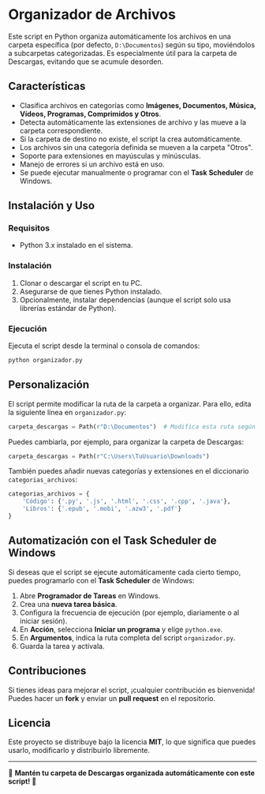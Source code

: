# Organizador de Archivos

Este script en Python organiza automáticamente los archivos en una carpeta específica (por defecto, `D:\Documentos`) según su tipo, moviéndolos a subcarpetas categorizadas. Es especialmente útil para la carpeta de Descargas, evitando que se acumule desorden.

## Características
- Clasifica archivos en categorías como **Imágenes, Documentos, Música, Vídeos, Programas, Comprimidos y Otros**.
- Detecta automáticamente las extensiones de archivo y las mueve a la carpeta correspondiente.
- Si la carpeta de destino no existe, el script la crea automáticamente.
- Los archivos sin una categoría definida se mueven a la carpeta "Otros".
- Soporte para extensiones en mayúsculas y minúsculas.
- Manejo de errores si un archivo está en uso.
- Se puede ejecutar manualmente o programar con el **Task Scheduler** de Windows.

## Instalación y Uso
### Requisitos
- Python 3.x instalado en el sistema.

### Instalación
1. Clonar o descargar el script en tu PC.
2. Asegurarse de que tienes Python instalado.
3. Opcionalmente, instalar dependencias (aunque el script solo usa librerías estándar de Python).

### Ejecución
Ejecuta el script desde la terminal o consola de comandos:

```sh
python organizador.py
```

## Personalización
El script permite modificar la ruta de la carpeta a organizar. Para ello, edita la siguiente línea en `organizador.py`:

```python
carpeta_descargas = Path(r"D:\Documentos")  # Modifica esta ruta según necesites
```

Puedes cambiarla, por ejemplo, para organizar la carpeta de Descargas:

```python
carpeta_descargas = Path(r"C:\Users\TuUsuario\Downloads")
```

También puedes añadir nuevas categorías y extensiones en el diccionario `categorias_archivos`:

```python
categorias_archivos = {
    'Código': {'.py', '.js', '.html', '.css', '.cpp', '.java'},
    'Libros': {'.epub', '.mobi', '.azw3', '.pdf'}
}
```

## Automatización con el Task Scheduler de Windows
Si deseas que el script se ejecute automáticamente cada cierto tiempo, puedes programarlo con el **Task Scheduler** de Windows:
1. Abre **Programador de Tareas** en Windows.
2. Crea una **nueva tarea básica**.
3. Configura la frecuencia de ejecución (por ejemplo, diariamente o al iniciar sesión).
4. En **Acción**, selecciona **Iniciar un programa** y elige `python.exe`.
5. En **Argumentos**, indica la ruta completa del script `organizador.py`.
6. Guarda la tarea y actívala.

## Contribuciones
Si tienes ideas para mejorar el script, ¡cualquier contribución es bienvenida! Puedes hacer un **fork** y enviar un **pull request** en el repositorio.

## Licencia
Este proyecto se distribuye bajo la licencia **MIT**, lo que significa que puedes usarlo, modificarlo y distribuirlo libremente.

---

🎯 **Mantén tu carpeta de Descargas organizada automáticamente con este script! 🚀**

